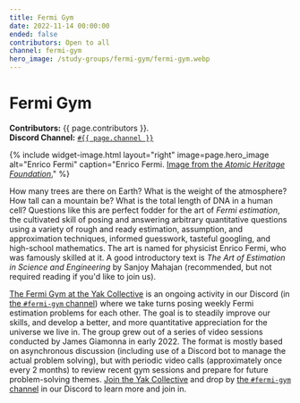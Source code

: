 ```yaml
---
title: Fermi Gym
date: 2022-11-14 00:00:00
ended: false
contributors: Open to all
channel: fermi-gym
hero_image: /study-groups/fermi-gym/fermi-gym.webp
---
```

# Fermi Gym

**Contributors:** {{ page.contributors }}.  
**Discord Channel:** [`#{{ page.channel }}`](https://discord.com/channels/692111190851059762/977352527995625492)

{%
  include widget-image.html
  layout="right"
  image=page.hero_image
  alt="Enrico Fermi"
  caption="Enrico Fermi. [Image from the _Atomic Heritage Foundation_.](https://www.atomicheritage.org/article/manhattan-project-spotlight-enrico-fermi)"
%}

How many trees are there on Earth? What is the weight of the atmosphere? How tall can a mountain be? What is the total length of DNA in a human cell? Questions like this are perfect fodder for the art of *Fermi estimation*, the cultivated skill of posing and answering arbitrary quantitative questions using a variety of rough and ready estimation, assumption, and approximation techniques, informed guesswork, tasteful googling, and high-school mathematics. The art is named for physicist Enrico Fermi, who was famously skilled at it. A good introductory text is *The Art of Estimation in Science and Engineering* by Sanjoy Mahajan (recommended, but not required reading if you'd like to join us).

[The Fermi Gym at the Yak Collective](https://roamresearch.com/#/app/ArtOfGig/page/5PUOsBe4i) is an ongoing activity in our Discord (in [the `#fermi-gym` channel](https://discord.com/channels/692111190851059762/977352527995625492)) where we take turns posing weekly Fermi estimation problems for each other. The goal is to steadily improve our skills, and develop a better, and more quantitative appreciation for the universe we live in. The group grew out of a series of video sessions conducted by James Giamonna in early 2022. The format is mostly based on asynchronous discussion (including use of a Discord bot to manage the actual problem solving), but with periodic video calls (approximately once every 2 months) to review recent gym sessions and prepare for future problem-solving themes. [Join the Yak Collective](/join.html) and drop by [the `#fermi-gym` channel](https://discord.com/channels/692111190851059762/977352527995625492) in our Discord to learn more and join in.
